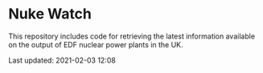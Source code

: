 # Nuke Watch

This repository includes code for retrieving the latest information available on the output of EDF nuclear power plants in the UK.

Last updated: 2021-02-03 12:08